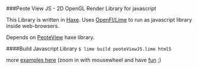 ###Peote View JS - 2D OpenGL Render Library for javascript

This Library is written in [Haxe](http://haxe.org). Uses [OpenFl/Lime](http://www.openfl.org/documentation/setup/install-haxe/)
to run as javascript library inside web-browsers.

Depends on [PeoteView](https://github.com/maitag/peote-view) haxe library.

####Build Javascript Library
`$ lime build peoteViewJS.lime html5`

more [examples here](http://maitag.de/~semmi/haxelime/viewer_gpuanimtiles/)
(zoom in with mousewheel and have [fun](http://maitag.de/~semmi/haxelime/viewer_gpuanimtiles/halloWeltYT.html) ;)


